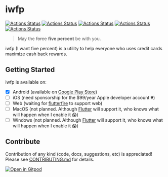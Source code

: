# iwfp

[![Actions Status](https://github.com/tianhaoz95/iwfp/workflows/package%20apps/badge.svg)](https://github.com/tianhaoz95/iwfp/actions)
[![Actions Status](https://github.com/tianhaoz95/iwfp/workflows/release-docs/badge.svg)](https://github.com/tianhaoz95/iwfp/actions)
[![Actions Status](https://github.com/tianhaoz95/iwfp/workflows/release%20iwfpapi/badge.svg)](https://github.com/tianhaoz95/iwfp/actions)
[![Actions Status](https://github.com/tianhaoz95/iwfp/workflows/release%20iwfpapp%20android/badge.svg)](https://github.com/tianhaoz95/iwfp/actions)
[![Actions Status](https://github.com/tianhaoz95/iwfp/workflows/release%20iwfpapp%20web/badge.svg)](https://github.com/tianhaoz95/iwfp/actions)

> May the ~~force~~ **five percent** be with you.

iwfp (I want five percent) is a utility to help everyone who uses credit cards maximize cash back rewards.

## Getting Started

iwfp is available on:
- [x] Android (available on [Google Play Store](https://play.google.com/store/apps/details?id=com.jacksonz.iwfpapp&hl=en_US))
- [ ] iOS (need sponsorship for the $99/year Apple developer account 	:broken_heart:)
- [ ] Web (waiting for [flutterfire](https://github.com/FirebaseExtended/flutterfire) to support web)
- [ ] MacOS (not planned. Although [Flutter](https://flutter.dev/) will support it, who knows what will happen when I enable it :scream:)
- [ ] Windows (not planned. Although [Flutter](https://flutter.dev/) will support it, who knows what will happen when I enable it :scream:)

## Contribute

Contribution of any kind (code, docs, suggestions, etc) is appreciated! Please see [CONTRIBUTING.md](./CONTRIBUTING.md) for details.

[![Open in Gitpod](https://gitpod.io/button/open-in-gitpod.svg)](https://gitpod.io/#https://github.com/tianhaoz95/iwfp)
